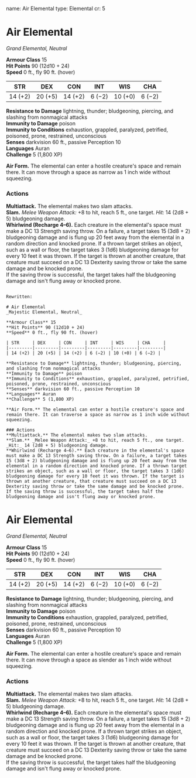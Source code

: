 name: Air Elemental
type: Elemental
cr: 5

# Air Elemental 
_Grand Elemental, Neutral_

**Armour Class** 15    
**Hit Points** 90 (12d10 + 24)    
**Speed** 0 ft., fly 90 ft. (hover) 

| STR     | DEX     | CON     | INT     | WIS     | CHA     |
|---------|---------|---------|---------|---------|---------|
| 14 (+2) | 20 (+5) | 14 (+2) | 6 (−2) | 10 (+0) | 6 (−2) |

**Resistance to Damage** lightning, thunder; bludgeoning, piercing, and slashing from nonmagical attacks    
**Immunity to Damage** poison    
**Immunity to Conditions** exhaustion, grappled, paralyzed, petrified, poisoned, prone, restrained, unconscious    
**Senses** darkvision 60 ft., passive Perception 10    
**Languages** Auran    
**Challenge** 5 (1,800 XP) 

**Air Form.** The elemental can enter a hostile creature's space and remain there. It can move through a space as narrow as 1 inch wide without squeezing. 

### Actions 
**Multiattack.** The elemental makes two slam attacks.    
**Slam.** _Melee Weapon Attack:_ +8 to hit, reach 5 ft., one target. _Hit:_ 14 (2d8 + 5) bludgeoning damage.    
**Whirlwind (Recharge 4–6).** Each creature in the elemental's space must make a DC 13 Strength saving throw. On a failure, a target takes 15 (3d8 + 2) bludgeoning damage and is flung up 20 feet away from the elemental in a random direction and knocked prone. If a thrown target strikes an object, such as a wall or floor, the target takes 3 (1d6) bludgeoning damage for every 10 feet it was thrown. If the target is thrown at another creature, that creature must succeed on a DC 13 Dexterity saving throw or take the same damage and be knocked prone.    
If the saving throw is successful, the target takes half the bludgeoning damage and isn't flung away or knocked prone.
```

Rewritten:

# Air Elemental 
_Majestic Elemental, Neutral_

**Armour Class** 15    
**Hit Points** 90 (12d10 + 24)    
**Speed** 0 ft., fly 90 ft. (hover) 

| STR     | DEX     | CON     | INT     | WIS     | CHA     |
|---------|---------|---------|---------|---------|---------|
| 14 (+2) | 20 (+5) | 14 (+2) | 6 (−2) | 10 (+0) | 6 (−2) |

**Resistance to Damage** lightning, thunder; bludgeoning, piercing, and slashing from nonmagical attacks    
**Immunity to Damage** poison    
**Immunity to Conditions** exhaustion, grappled, paralyzed, petrified, poisoned, prone, restrained, unconscious    
**Senses** darkvision 60 ft., passive Perception 10    
**Languages** Auran    
**Challenge** 5 (1,800 XP) 

**Air Form.** The elemental can enter a hostile creature's space and remain there. It can traverse a space as narrow as 1 inch wide without squeezing. 

### Actions 
**Multiattack.** The elemental makes two slam attacks.    
**Slam.** _Melee Weapon Attack:_ +8 to hit, reach 5 ft., one target. _Hit:_ 14 (2d8 + 5) bludgeoning damage.    
**Whirlwind (Recharge 4–6).** Each creature in the elemental's space must make a DC 13 Strength saving throw. On a failure, a target takes 15 (3d8 + 2) bludgeoning damage and is flung up 20 feet away from the elemental in a random direction and knocked prone. If a thrown target strikes an object, such as a wall or floor, the target takes 3 (1d6) bludgeoning damage for every 10 feet it was thrown. If the target is thrown at another creature, that creature must succeed on a DC 13 Dexterity saving throw or take the same damage and be knocked prone.    
If the saving throw is successful, the target takes half the bludgeoning damage and isn't flung away or knocked prone.
```

# Air Elemental 
_Grand Elemental, Neutral_

**Armour Class** 15    
**Hit Points** 90 (12d10 + 24)    
**Speed** 0 ft., fly 90 ft. (hover) 

| STR     | DEX     | CON     | INT     | WIS     | CHA     |
|---------|---------|---------|---------|---------|---------|
| 14 (+2) | 20 (+5) | 14 (+2) | 6 (−2) | 10 (+0) | 6 (−2) |

**Resistance to Damage** lightning, thunder; bludgeoning, piercing, and slashing from nonmagical attacks    
**Immunity to Damage** poison    
**Immunity to Conditions** exhaustion, grappled, paralyzed, petrified, poisoned, prone, restrained, unconscious    
**Senses** darkvision 60 ft., passive Perception 10    
**Languages** Auran    
**Challenge** 5 (1,800 XP) 

**Air Form.** The elemental can enter a hostile creature's space and remain there. It can move through a space as slender as 1 inch wide without squeezing. 

### Actions 
**Multiattack.** The elemental makes two slam attacks.    
**Slam.** _Melee Weapon Attack:_ +8 to hit, reach 5 ft., one target. _Hit:_ 14 (2d8 + 5) bludgeoning damage.    
**Whirlwind (Recharge 4–6).** Each creature in the elemental's space must make a DC 13 Strength saving throw. On a failure, a target takes 15 (3d8 + 2) bludgeoning damage and is flung up 20 feet away from the elemental in a random direction and knocked prone. If a thrown target strikes an object, such as a wall or floor, the target takes 3 (1d6) bludgeoning damage for every 10 feet it was thrown. If the target is thrown at another creature, that creature must succeed on a DC 13 Dexterity saving throw or take the same damage and be knocked prone.    
If the saving throw is successful, the target takes half the bludgeoning damage and isn't flung away or knocked prone.